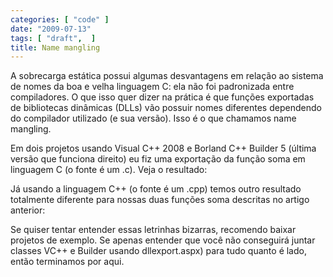 ```yaml
---
categories: [ "code" ]
date: "2009-07-13"
tags: [ "draft",  ]
title: Name mangling
---
```

A sobrecarga estática possui algumas desvantagens em relação ao sistema de nomes da boa e velha linguagem C: ela não foi padronizada entre compiladores. O que isso quer dizer na prática é que funções exportadas de bibliotecas dinâmicas (DLLs) vão possuir nomes diferentes dependendo do compilador utilizado (e sua versão). Isso é o que chamamos name mangling.

Em dois projetos usando Visual C++ 2008 e Borland C++ Builder 5 (última versão que funciona direito) eu fiz uma exportação da função soma em linguagem C (o fonte é um .c). Veja o resultado:



Já usando a linguagem C++ (o fonte é um .cpp) temos outro resultado totalmente diferente para nossas duas funções soma descritas no artigo anterior:



Se quiser tentar entender essas letrinhas bizarras, recomendo baixar projetos de exemplo. Se apenas entender que você não conseguirá juntar classes VC++ e Builder usando dllexport.aspx) para tudo quanto é lado, então terminamos por aqui.
